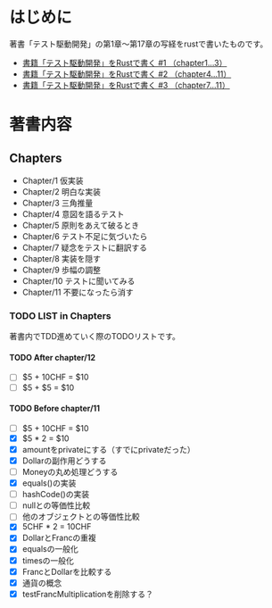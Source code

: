 # はじめに
著書「テスト駆動開発」の第1章〜第17章の写経をrustで書いたものです。

- [書籍「テスト駆動開発」をRustで書く #1 （chapter1...3）](https://qiita.com/Khigashiguchi/items/dfc382d9d2f988522721)
- [書籍「テスト駆動開発」をRustで書く #2 （chapter4...11）](https://qiita.com/Khigashiguchi/items/6041308a46b30e849648)
- [書籍「テスト駆動開発」をRustで書く #3 （chapter7...11）](https://qiita.com/Khigashiguchi/items/61ffa5da34d957df01f1)

# 著書内容
## Chapters

- Chapter/1 仮実装
- Chapter/2 明白な実装
- Chapter/3 三角推量
- Chapter/4 意図を語るテスト
- Chapter/5 原則をあえて破るとき
- Chapter/6 テスト不足に気づいたら
- Chapter/7 疑念をテストに翻訳する
- Chapter/8 実装を隠す
- Chapter/9 歩幅の調整
- Chapter/10 テストに聞いてみる
- Chapter/11 不要になったら消す

### TODO LIST in Chapters
著書内でTDD進めていく際のTODOリストです。

#### TODO After chapter/12
- [ ] $5 + 10CHF = $10
- [ ] $5 + $5 = $10

#### TODO Before chapter/11
- [ ] $5 + 10CHF = $10
- [x] $5 * 2 = $10
- [x] amountをprivateにする（すでにprivateだった）
- [x] Dollarの副作用どうする
- [ ] Moneyの丸め処理どうする
- [x] equals()の実装
- [ ] hashCode()の実装
- [ ] nullとの等価性比較
- [ ] 他のオブジェクトとの等価性比較
- [x] 5CHF * 2 = 10CHF
- [x] DollarとFrancの重複
- [x] equalsの一般化
- [x] timesの一般化
- [x] FrancとDollarを比較する
- [x] 通貨の概念
- [x] testFrancMultiplicationを削除する？
